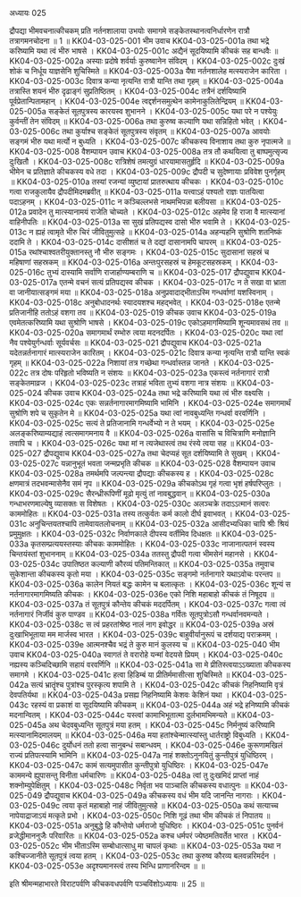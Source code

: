 अध्यायः 025

द्रौपद्या भीमवचनात्कीचकम् प्रति नर्तनशालाया उभयोः समागमे सङ्केतस्थानत्वनिर्धारणेन रात्रौ तत्रागमनचोदना ॥ 1 ॥
KK04-03-025-001	भीम उवाच 
KK04-03-025-001a	तथा भद्रे करिष्यामि यथा त्वं भीरु भाषसे ।
KK04-03-025-001c	अद्यैनं सूदयिष्यामि कीचकं सह बान्धवैः ॥ 
KK04-03-025-002a	अस्याः प्रदोषे शर्वर्याः कुरुष्वानेन संविदम् ।
KK04-03-025-002c	दुःखं शोकं च निर्धूय याज्ञसेनि शुचिस्मिते ॥ 
KK04-03-025-003a	यैषा नर्तनशालेह मत्स्यराजेन कारिता ।
KK04-03-025-003c	दिवात्र कन्या नृत्यन्ति रात्रौ यान्ति तथा गृहम् ॥ 
KK04-03-025-004a	तत्रास्ति शयनं भीरु दृढाङ्गं सुप्रतिष्ठितम् ।
KK04-03-025-004c	तत्रैनं दर्शयिष्यामि पूर्वप्रेतान्पितामहान् ।
KK04-03-025-004e	त्वद्दर्शनसमुत्थेन कामेनाकुलितेन्द्रियम् ॥ 
KK04-03-025-005a	सङ्केतं सूतपुत्रस्य कारयस्व शुभानने ।
KK04-03-025-005c	यथा परे न पश्येयुः कुर्वन्तीं तेन संविदम् ॥
KK04-03-025-006a	तथा कुरुष्व कल्याणि यथा सन्निहितो भवेत् ।
KK04-03-025-006c	तथा कुर्याश्च सङ्केतं सूतपुत्रस्य संवृतम् ॥ 
KK04-03-025-007a	आवयोः सङ्गमं भीरु यथा मर्त्यो न बुध्यति ।
KK04-03-025-007c	कीचकस्य विनाशाय तथा कुरु नृपात्मजे ॥
KK04-03-025-008	वैशम्पायन उवाच 
KK04-03-025-008a	तत्र तौ कथयित्वा तु बाष्पमुत्सृज्य दुःखितौ ।
KK04-03-025-008c	रात्रिशेषं तमत्युग्रं धारयामासतुर्हृदि ॥
KK04-03-025-009a	भीमेन च प्रतिज्ञाते कीचकस्य वधे तदा ।
KK04-03-025-009c	द्रौपदी च सुदेष्णायाः प्रविवेश पुनर्गृहम् ॥ 
KK04-03-025-010a	तस्यां रजन्यां व्युष्टायां प्रातरुत्थाय कीचकः ।
KK04-03-025-010c	गत्वा राजकुलायैव द्रौपदीमिदमब्रवीत् ॥ 
KK04-03-025-011a	यत्त्वाऽहं पश्यतो राज्ञः पातयित्वा पदाऽहनम् ।
KK04-03-025-011c	न कञ्चिल्लभसे नाथमभिपन्ना बलीयसा ॥
KK04-03-025-012a	प्रवादेन तु मात्स्यानामयं राजेति चोच्यते ।
KK04-03-025-012c	अहमेव हि राजा वै मात्स्यानां वाहिनीपतिः ॥ 
KK04-03-025-013a	सा सुखं प्रतिपद्यस्व दासो भीरु भवामि ते ।
KK04-03-025-013c	न ह्यहं त्वामृते भीरु चिरं जीवितुमुत्सहे ॥ 
KK04-03-025-014a	अहन्यहनि सुश्रोणि शतनिष्कं ददामि ते ।
KK04-03-025-014c	दासीशतं च ते दद्यां दासानामपि चापरम् ॥ 
KK04-03-025-015a	रथांश्चाश्वतरीयुक्तानस्तु नौ भीरु सङ्गमः ।
KK04-03-025-015c	सुदासानां सहस्रं च महिषाणां सहस्रकम् ॥ 
KK04-03-025-016a	अन्तःपुरसहस्रं च हेमकूटसहस्रकम् ।
KK04-03-025-016c	तुभ्यं दास्यामि सर्वाणि राजार्हाण्यम्बराणि च ॥
KK04-03-025-017	द्रौपद्युवाच 
KK04-03-025-017a	एतन्मे वचनं सत्यं प्रतिपद्यस्व कीचक ।
KK04-03-025-017c	न ते सखा वा भ्राता वा जानीयात्सङ्गमं मया ॥ 
KK04-03-025-018a	अनुप्रवादाद्भीताऽस्मि गन्धर्वाणां यशस्विनाम् ।
KK04-03-025-018c	अनुबोधादनर्थः स्यादयशश्च महद्भवेत् ।
KK04-03-025-018e	एतन्मे प्रतिजानीहि ततोऽहं वशगा तव ॥ 
KK04-03-025-019	कीचक उवाच 
KK04-03-025-019a	एवमेतत्करिष्यामि यथा सुश्रोणि भाषसे ।
KK04-03-025-019c	एकोऽहमागमिष्यामि शून्यमावसथं तव ॥ 
KK04-03-025-020a	समागमार्थं रम्भोरु त्वया मदनदर्पितः ।
KK04-03-025-020c	यथा त्वां नैव पश्येयुर्गन्धर्वाः सूर्यवर्चसः ॥ 
KK04-03-025-021	द्रौपद्युवाच 
KK04-03-025-021a	यदेतन्नर्तनागारं मात्स्यराजेन कारितम् ।
KK04-03-025-021c	दिवात्र कन्या नृत्यन्ति रात्रौ यान्ति स्वकं गृहम् ॥ 
KK04-03-025-022a	निशायां तत्र गच्छेथा गन्धर्वास्तन्न जानते ।
KK04-03-025-022c	तत्र दोषः परिहृतो भविष्यति न संशयः ॥ 
KK04-03-025-023a	एकस्त्वं नर्तनागारं रात्रौ सङ्केतमाव्रज ।
KK04-03-025-023c	तत्राहं भविता तुभ्यं वशगा नात्र संशयः ॥ 
KK04-03-025-024	कीचक उवाच 
KK04-03-025-024a	तथा भद्रे करिष्यामि यथा त्वं भीरु वक्ष्यसि ।
KK04-03-025-024c	एकः सन्नर्तनागारमागमिष्यामि भामिनि ।
KK04-03-025-024e	समागमार्थं सुश्रोणि शपे च सुकृतेन मे ॥ 
KK04-03-025-025a	यथा त्वां नावबुध्यन्ति गन्धर्वा वरवर्णिनि ।
KK04-03-025-025c	सत्यं ते प्रतिजानामि गन्धर्वेभ्यो न ते भयम् ।
KK04-03-025-025e	अलङ्करिष्याम्यद्याहं त्वत्समागमनाय वै ॥ 
KK04-03-025-026a	वासांसि च विचित्राणि मनोज्ञानि तवापि च ।
KK04-03-025-026c	यथा मां न त्यजेथास्त्वं तथ रंस्ये त्वया सह ॥ 
KK04-03-025-027	द्रौपद्युवाच 
KK04-03-025-027a	तथा चेदप्यहं सूत दर्शयिष्यामि ते सुखम् ।
KK04-03-025-027c	यन्नानुभूतं भवता जन्मप्रभृति कीचक ॥ 
KK04-03-025-028	वैशम्पायन उवाच 
KK04-03-025-028a	तमर्थमपि जल्पन्त्या द्रौपद्याः कीचकस्य ह ।
KK04-03-025-028c	क्षणमात्रं तदभवन्मासेनैव समं नृप ॥ 
KK04-03-025-029a	कीचकोऽथ गृहं गत्वा भृशं हर्षपरिप्लुतः ।
KK04-03-025-029c	सैरन्ध्रीरूपिणीं मूढो मृत्युं तां नावबुद्धवान् ॥ 
KK04-03-025-030a	गन्धाभरणमाल्येषु व्यासक्तः स विशेषतः ।
KK04-03-025-030c	अलञ्चक्रे तदाऽऽत्मानं सत्वरः काममोहितः ॥ 
KK04-03-025-031a	तस्य तत्कुर्वतः कर्म कालो दीर्घ इवाभवत् ।
KK04-03-025-031c	अनुचिन्तयतश्चापि तामेवायतलोचनाम् ॥ 
KK04-03-025-032a	आसीदभ्यधिका चापि श्रीः श्रियं प्रमुमुक्षतः ।
KK04-03-025-032c	निर्वाणकाले दीपस्य वर्तीमिव दिधक्षतः ॥ 
KK04-03-025-033a	कृतसम्प्रत्ययस्तस्याः कीचकः काममोहितः ।
KK04-03-025-033c	नाजानात्पतनं स्वस्य चिन्तयंस्तां शुभाननाम् ॥ 
KK04-03-025-034a	ततस्तु द्रौपदी गत्वा भीमसेनं महानसे ।
KK04-03-025-034c	उपातिष्ठत कल्याणी कौरव्यं पतिमन्तिकात् ॥ 
KK04-03-025-035a	तमुवाच सुकेशान्ता कीचकस्य कृतो मया ।
KK04-03-025-035c	सङ्गमो नर्तनागारे यथाऽवोचः परन्तप ॥ 
KK04-03-025-036a	कालेन नियतं बद्धः कामेन च बलात्कृतः ।
KK04-03-025-036c	शून्यं स नर्तनागारमागमिष्यति कीचकः ।
KK04-03-025-036e	एको निशि महाबाहो कीचकं तं निषूदय ॥ 
KK04-03-025-037a	तं सूतपुत्रं कौन्तेय कीचकं मददर्पितम् ।
KK04-03-025-037c	गत्वा त्वं नर्तनागारं निर्जीवं कुरु पाण्डव ॥ 
KK04-03-025-038a	गर्वितः सूतपुत्रोऽसौ गन्धर्वानवमन्यते ।
KK04-03-025-038c	स त्वं प्रहरतांश्रेष्ठ नालं नाग इवोद्धर ॥
KK04-03-025-039a	अस्रं दुःखाभिभूताया मम मार्जस्व भारत ।
KK04-03-025-039c	बाहुवीर्यानुरूपं च दर्शयाद्य पराक्रमम् ।
KK04-03-025-039e	आत्मनश्चैव भद्रं ते कुरु मानं कुलस्य च ॥ 
KK04-03-025-040	भीम उवाच 
KK04-03-025-040a	स्वागतं ते वरारोहे यन्मां वेदयसे प्रियम् ।
KK04-03-025-040c	नह्यस्य कञ्चिदिच्छामि सहायं वरवर्णिनि ॥ 
KK04-03-025-041a	सा मे प्रीतिस्त्वयाऽऽख्याता कीचकस्य समागमे ।
KK04-03-025-041c	हत्वा हिडिम्बं या प्रीतिर्ममासीत्सा शुचिस्मिते ॥ 
KK04-03-025-042a	सत्यं भ्रातॄंश्च पुत्रांश्च पुरस्कृत्य शपामि ते ।
KK04-03-025-042c	कीचकं निहनिष्यामि वृत्रं देवपतिर्यथा ॥
KK04-03-025-043a	प्रसह्य निहनिष्यामि केशवः केशिनं यथा ।
KK04-03-025-043c	रहस्यं वा प्रकाशं वा सूदयिष्यामि कीचकम् ॥ 
KK04-03-025-044a	अहं भद्रे हनिष्यामि कीचकं मदनान्वितम् ।
KK04-03-025-044c	यस्त्वां कामाभिभूतात्मा दुर्लभामभिमन्यते ॥ 
KK04-03-025-045a	अथ चेदवबुध्यन्ति सूतपुत्रं मया हतम् ।
KK04-03-025-045c	निर्मनुष्यं करिष्यामि मत्स्यानामिदमालयम् ॥ 
KK04-03-025-046a	मया हतांश्चेन्मात्स्यांस्तु धार्तराष्ट्रो विबुध्यति ।
KK04-03-025-046c	दुर्योधनं ततो हत्वा सानुबन्धं सबान्धवम् ।
KK04-03-025-046e	कुरूणामखिलं राज्यं प्रतिपत्स्यामि भामिनि ॥ 
KK04-03-025-047a	नाहं शक्तोऽनुनयितुं कुन्तीपुत्रं युधिष्ठिरम् ।
KK04-03-025-047c	कामं सत्यमुपासीत कुन्तीपुत्रो युधिष्ठिरः ।
KK04-03-025-047e	काममन्ये ह्युपासन्तु विनीता धर्मचारिणः ॥ 
KK04-03-025-048a	त्वां तु दुःखमिदं प्राप्तां नाहं शक्नोम्युपेक्षितुम् ।
KK04-03-025-048c	निर्वृता भव पाञ्चालि कीचकस्य वधात्पुनः ॥ 
KK04-03-025-049	द्रौपद्युवाच 
KK04-03-025-049a	कीचकस्य वधं भीम यदि जानन्ति नागराः ।
KK04-03-025-049c	त्वया कृतं महाबाहो नाहं जीवितुमुत्सहे ॥ 
KK04-03-025-050a	कथं सत्याच्च नापेयाद्राजाऽयं मत्कृते प्रभो ।
KK04-03-025-050c	निशि गूढं तथा भीम कीचकं तं निपातय ॥
KK04-03-025-051a	अनुबुद्धे हि कौन्तेयो धर्मराजो युधिष्ठिरः ।
KK04-03-025-051c	पुनर्वनं व्रजेद्धीमाननुजैः परिवारितः ॥
KK04-03-025-052a	कश्च धर्मपरं ज्येष्ठमतिवर्तेत भारत ।
KK04-03-025-052c	भीम भीताऽस्मि सम्बोधात्साधु मा चापलं कृथाः ॥
KK04-03-025-053a	यथा न कश्चिज्जानीते सूतपुत्रं त्वया हतम् ।
KK04-03-025-053c	तथा कुरुष्व कौरव्य बलवन्नरिमर्दन ।
KK04-03-025-053e	अदृश्यमानस्त्वं तस्य भिन्धि प्राणानरिन्दम ॥ ॥

इति श्रीमन्महाभारते विराटपर्वणि कीचकवधपर्वणि पञ्चविंशोऽध्यायः ॥ 25 ॥
